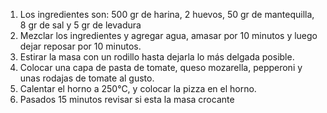1.	Los ingredientes son: 500 gr de harina, 2 huevos, 50 gr de mantequilla, 8 gr de sal y 5 gr de levadura
2.	Mezclar los ingredientes y agregar agua, amasar por 10 minutos y luego dejar reposar por 10 minutos.
3.	Estirar la masa con un rodillo hasta dejarla lo más delgada posible.
4.	Colocar una capa de pasta de tomate, queso mozarella, pepperoni y unas rodajas de tomate al gusto.
5.	Calentar el horno a 250°C, y colocar la pizza en el horno.
6.	Pasados 15 minutos revisar si esta la masa crocante

